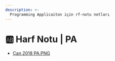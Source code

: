 ```yaml
---
description: >-
  Programming Applicaiton için rf-notu notları
---
```


# 🆎 Harf Notu \| PA

<!--YPackage.YGitbookIntegration-tarafından-otomatik-oluşturulmuştur-->

- [Çan 2018 PA.PNG](%C3%87an%202018%20PA.PNG)

<!--YPackage.YGitbookIntegration-tarafından-otomatik-oluşturulmuştur-->

